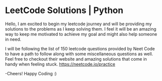 <h1>LeetCode Solutions | Python </h1>
Hello, I am excited to begin my leetcode journey and will be providing my solutions to the problems as I keep solving them. I feel it will be an amazing way to keep me motivated to achieve my goal and might also help someone in need.

I will be following the list of 150 leetcode questions provided by Neet Code to have a path to follow along with some miscellaneous questions as well. Feel free to checkout their website and amazing solutions that come in handy when feeling stuck.
https://neetcode.io/practice

-Cheers! Happy Coding :)